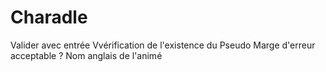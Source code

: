 # Charadle

Valider avec entrée
Vvérification de l'existence du Pseudo
Marge d'erreur acceptable ? 
Nom anglais de l'animé